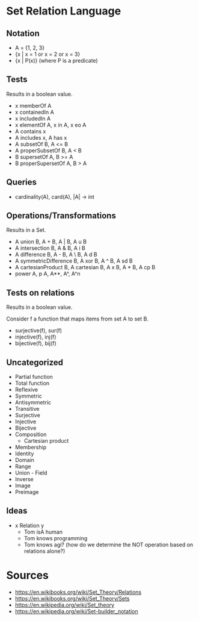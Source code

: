 # Set Relation Language

## Notation

- A = {1, 2, 3}
- {x | x = 1 or x = 2 or x = 3}
- {x | P(x)} (where P is a predicate)

## Tests

Results in a boolean value.

- x memberOf A
- x containedIn A
- x includedIn A
- x elementOf A, x in A, x eo A
- A contains x
- A includes x, A has x
- A subsetOf B, A <= B
- A properSubsetOf B, A < B
- B supersetOf A, B >= A
- B properSupersetOf A, B > A

## Queries

- cardinality(A), card(A), |A| -> int

## Operations/Transformations

Results in a Set.

- A union B, A + B, A | B, A u B
- A intersection B, A & B, A i B
- A difference B, A - B, A \ B, A d B
- A symmetricDifference B, A xor B, A ^ B, A sd B
- A cartesianProduct B, A cartesian B, A x B, A * B, A cp B
- power A, p A, A**, A^, A^n

## Tests on relations

Results in a boolean value.

Consider f a function that maps items from set A to set B.

- surjective(f), sur(f)
- injective(f), inj(f)
- bijective(f), bij(f)

## Uncategorized

- Partial function
- Total function
- Reflexive
- Symmetric
- Antisymmetric
- Transitive
- Surjective
- Injective
- Bijective
- Composition
	- Cartesian product
- Membership
- Identity
- Domain
- Range
- Union - Field
- Inverse
- Image
- Preimage

## Ideas

- x Relation y
	- Tom isA human
	- Tom knows programming
	- Tom knows agi? (how do we determine the NOT operation based on relations alone?)

# Sources
- https://en.wikibooks.org/wiki/Set_Theory/Relations
- https://en.wikibooks.org/wiki/Set_Theory/Sets
- https://en.wikipedia.org/wiki/Set_theory
- https://en.wikipedia.org/wiki/Set-builder_notation